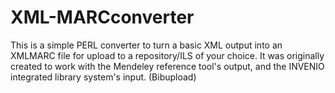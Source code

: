 XML-MARCconverter
=================

This is a simple PERL converter to turn a basic XML output into an XMLMARC file for upload to a repository/ILS of your choice.
It was originally created to work with the Mendeley reference tool's output, and the INVENIO integrated library system's input. (Bibupload)
